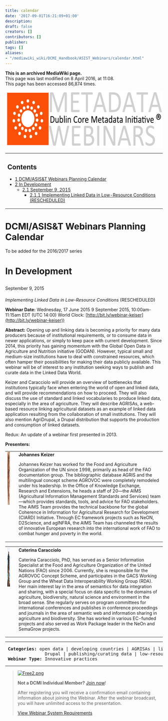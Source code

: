 ```yaml
---
title: calendar
date: '2017-09-01T16:21:09+01:00'
description: 
draft: false
creators: []
contributors: []
publisher: 
tags: []
aliases:
- "/mediawiki_wiki/DCMI_Handbook/ASIST_Webinars/calendar.html"
---
```


 **This is an archived MediaWiki page.**  
This page was last modified on 8 April 2016, at 11:08.  
This page has been accessed 86,874 times.

[<img alt="DCMI Webinar Series logo" src="/mediawiki_wiki/images/DCMI_Webinars.png" width="643" height="182">](/mediawiki_wiki/images/DCMI_Webinars.png)

<table id="toc" class="toc">
  <tr>
    <td>
      <div id="toctitle">
        <h2>Contents</h2>
      </div>
      <ul>
        <li class="toclevel-1 tocsection-1"><a href="#DCMI.2FASIS.26T_Webinars_Planning_Calendar"><span class="tocnumber">1</span> <span class="toctext">DCMI/ASIS&amp;T Webinars Planning Calendar</span></a></li>
        <li class="toclevel-1 tocsection-2">
          <a href="#In_Development"><span class="tocnumber">2</span> <span class="toctext">In Development</span></a>
          <ul>
            <li class="toclevel-2 tocsection-3">
              <a href="#September_9.2C_2015"><span class="tocnumber">2.1</span> <span class="toctext">September 9, 2015</span></a>
              <ul>
                <li class="toclevel-3"><a href="#Implementing_Linked_Data_in_Low-Resource_Conditions_.28RESCHEDULED.29"><span class="tocnumber">2.1.1</span> <span class="toctext">Implementing Linked Data in Low-Resource Conditions (RESCHEDULED)</span></a></li>
              </ul>
            </li>
          </ul>
        </li>
      </ul>
    </td>
  </tr>
</table>


# DCMI/ASIS&T Webinars Planning Calendar 

To be added for the 2016/2017 series

# In Development 

##   
September 9, 2015
 

####  
_Implementing Linked Data in Low-Resource Conditions_ (RESCHEDULED)

**Webinar Date:** Wednesday, 17 June 2015 9 September 2015, 10:00am-11:15am EDT (UTC 14:00) World Clock: [http://bit.ly/webinar-keiser](http://bit.ly/webinar-keiser))

**Abstract:** Opening up and linking data is becoming a priority for many data producers because of institutional requirements, or to consume data in newer applications, or simply to keep pace with current development. Since 2014, this priority has gaining momentum with the Global Open Data in Agriculture and Nutrition initiative (GODAN). However, typical small and medium-size institutions have to deal with constrained resources, which often hamper their possibilities for making their data publicly available. This webinar will be of interest to any institution seeking ways to publish and curate data in the Linked Data World.

Keizer and Caracciolo will provide an overview of bottlenecks that institutions typically face when entering the world of open and linked data, and will provide recommendations on how to proceed. They will also discuss the use of standard and linked vocabularies to produce linked data, especially in the area of agriculture. They will describe AGRISAs, a web-based resource linking agricultural datasets as an example of linked data application resulting from the collaboration of small institutions. They will also mention AgriDrupal, a Drupal distribution that supports the production and consumption of linked datasets.

Redux: An update of a webinar first presented in 2013.

**Presenters:**

<table>
  <tr style="vertical-align:top;">
    <td>
      <a href="/mediawiki_wiki/images/Keizer.jpg" class="image" title="Portrait: Johannes Keizer image"><img alt="Portrait: Johannes Keizer image" src="/mediawiki_wiki/images/Keizer.jpg" width="125" height="169"></a>
    </td>
    <td>
    </td>
    <td>
      <strong>Johannes Keizer</strong><br>
      <p>Johannes Keizer has worked for the Food and Agriculture Organization of the UN since 1998, primarily as head of the FAO documentation group. The bibliographic database AGRIS and the multilingual concept scheme AGROVOC were completely remodeled under his leadership. In the Office of Knowledge Exchange, Research and Extensions, he heads a staff of 20—the AIMS (Agricultural Information Management Standards and Services) team—which provides standards, tools, and advice for FAO stakeholders. The AIMS Team provides the technical backbone for the global Coherence in Information for Agricultural Research for Development (CIARD) Initiative. Through EC framework projects such as NeON, D2Science, and agINFRA, the AIMS Team has channeled the results of innovative European research into the international work of FAO to combat hunger and poverty in the world.</p>
    </td>
  </tr>
</table>
<table>
  <tr style="vertical-align:top;">
    <td>
      <a href="/mediawiki_wiki/images/Caracciolo.jpg" class="image" title="Portrait: Caterina Caracciolo image"><img alt="Portrait: Caterina Caracciolo image" src="/mediawiki_wiki/images/Caracciolo.jpg" width="125" height="125"></a>
    </td>
    <td>
    </td>
    <td>
      <strong>Caterina Caracciolo</strong><br>
      <p>Caterina Caracciolo, PhD, has served as a Senior Information Specialist at the Food and Agriculture Organization of the United Nations (FAO) since 2006. Currently, she is responsible for the AGROVOC Concept Scheme, and participates in the GACS Working Group and the Wheat Data Interoperability Working Group (RDA). Her main interest lay in the area of semantics for data integration and sharing, with a special focus on data specific to the domains of agriculture, biodiversity, natural science and environment in the broad sense. She regularly serves on program committees for international conferences and publishes in conference proceedings and journals in the area of semantic web and information sharing in agriculture and biodiversity. She has worked in various EC-funded projects and also served as Work Package leader in the NeOn and SemaGrow projects.</p>
    </td>
  </tr>
</table>

* * *
<pre> <strong>Categories:</strong> open data | developing countries | AGRISAs | linking datasets | 
               Drupal | publishing/curating data | low-resource conditions
 <strong>Webinar Type:</strong> Innovative practices
</pre>
* * *
> [<img alt="Free2.png" src="/images/5/5c/Free2.png" width="125" height="38">](https://attendee.gotowebinar.com/register/4753836746115031554)
> 
> **Not a DCMI Individual Member?** [Join now](http://dublincore.org/support/#individualMember)!
> 
> After registering you will receive a confirmation email containing information about joining the Webinar. After the webinar broadcast, you will have unlimited access to the presentation.
> 
> [View Webinar System Requirements](http://support.citrixonline.com/webinar/all_files/G2W010003)
